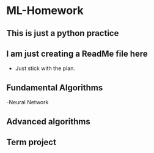 # ML-Homework

## This is just a python practice

## I am just creating a ReadMe file here
- Just stick with the plan.

## Fundamental Algorithms
-Neural Network

## Advanced algorithms

## Term project
